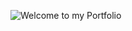 ![Welcome to my Portfolio](https://user-images.githubusercontent.com/58657283/149330629-4709ea1d-4de3-4468-914f-829e8a3a8478.png)
